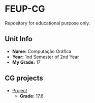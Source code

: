 # FEUP-CG
Repository for educational purpose only.

## Unit Info
- <b>Name:</b> Computação Gráfica
- <b>Year:</b> 1nd Semester of 2nd Year
- <b>My Grade:</b> 17

## CG projects
- [Project](cgra-t04-g07/project/README.md)
  - __Grade:__ 17.6
